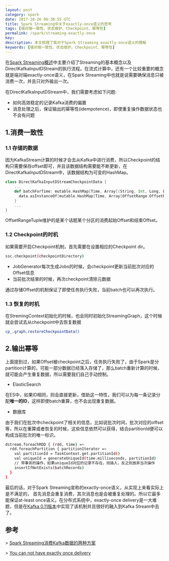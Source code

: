 ```yaml
---
layout: post
category: spark
date: 2017-10-26 06:30:55 UTC
title: Spark Streaming中关于exactly-once语义的思考
tags: [端对端一致性、状态维护、Checkpoint、幂等性]
permalink: /spark/streaming-exactly-once
key: 
description: 本文梳理了我对于Spark Streaming exactly-once语义的理解
keywords: [端对端一致性、状态维护、Checkpoint、幂等性]
---
```


在[Spark Streaming概述](/spark/streaming-basics)中主要介绍了Streaming的基本概念以及DirectKafkaInputDStream的执行流程。在流式计算中，还有一个比较重要的概念就是端对端exactly-once语义，在Spark Streaming中也就是说需要确保消息只被消费一次，并且只对外输出一次。

在DirectKafkaInputDStream中，我们需要考虑如下问题:

<ul class="item">
  <li>如何高效稳定的记录Kafka消费的偏置</li>
  <li>消息处理之后，保证输出的幂等性(idempotence)，即使重复操作数据状态也不会有问题</li>
</ul>

## 1.消费一致性

### 1.1 存储的数据

因为KafkaStream计算的时候才会去从Kafka中进行消费，所以Checkpoint的结构只需要保存offset即可，并且该数据结构需要能不断更新，在DirectKafkaInputDStream中，该数据结构为可变的HashMap。

```scala
class DirectKafkaInputDStreamCheckpointData {
    ...
    def batchForTime: mutable.HashMap[Time, Array[(String, Int, Long, Long)]] = {
      data.asInstanceOf[mutable.HashMap[Time, Array[OffsetRange.OffsetRangeTuple]]]
    }
    ...
}
```

OffsetRangeTuple维护的是某个话题某个分区的消费起始Offset和结束Offset。

### 1.2 Checkpoint的时机

如果需要开启Checkpoint机制，首先需要在设置相应的Checkpoint dir。

```bash
ssc.checkpoint(checkpointDirectory)
```

<ul class="item">
  <li>JobGenerator每次生成Jobs的时候，会checkpoint更新当前批次对应的Offset信息</li>
  <li>当前批次结束的时候，再次checkpoint清除元数据</li>
</ul>

通过存储Offset的机制保证了即使任务执行失败，当前batch也可以再次执行。

### 1.3 恢复的时机

在StremingContext初始化的时候，也会同时初始化StreamingGraph，这个时候就会尝试去从checkpoint中去恢复数据

```bash
cp_.graph.restoreCheckpointData()
```

## 2.输出幂等

上面提到过，如果Offset被checkpoint之后，任务执行失败了，由于Spark是分partition计算的，可能一部分数据已经落入存储了，那么batch重新计算的时候，就可能会产生重复数据，所以需要我们自己手动控制。

+ ElasticSearch

在ES中，如果ID相同，则会直接更新，借助这一特性，我们可以为每一条记录分配**唯一的ID**，这样即使batch重算，也不会出现重复数据。

+ 数据库

由于我们在批次中checkpoint了相关的信息，比如说批次时间，批次对应的offset等，所以在重算或者恢复的时候，这些信息依然可以获得，结合partitionId便可以构成当前批次的唯一标识。

```bash
dstream.foreachRDD { (rdd, time) =>
  rdd.foreachPartition { partitionIterator =>
    val partitionId = TaskContext.get.partitionId()
    val uniqueId = generateUniqueId(time.milliseconds, partitionId)
    // 带事务的操作，如果uniqueId对应的记录不存在，则插入，反之则放弃当次操作
    insertIfNotExists(batchRecords)
  }
}
```

最后的话，对于Spark Streaming宣称的exactly-once语义，从实现上来看实际上是不满足的，
首先消息会重复消费，其次消息也是会被重复处理的。所以它最多能保证at-least once语义。在分布式系统中，exactly-once delivery是一大难题，但是在[Kafka 0.11版本](https://www.confluent.io/blog/exactly-once-semantics-are-possible-heres-how-apache-kafka-does-it/)中实现了该机制并且很好的融入到Kafka Stream中去了。


## 参考

\> [Spark Streaming消费Kafka数据的两种方案](https://mp.weixin.qq.com/s/bjlDHFLwxjej2t8iDhVb1A)

\> [You can not have exactly once delivery](http://bravenewgeek.com/you-cannot-have-exactly-once-delivery/)